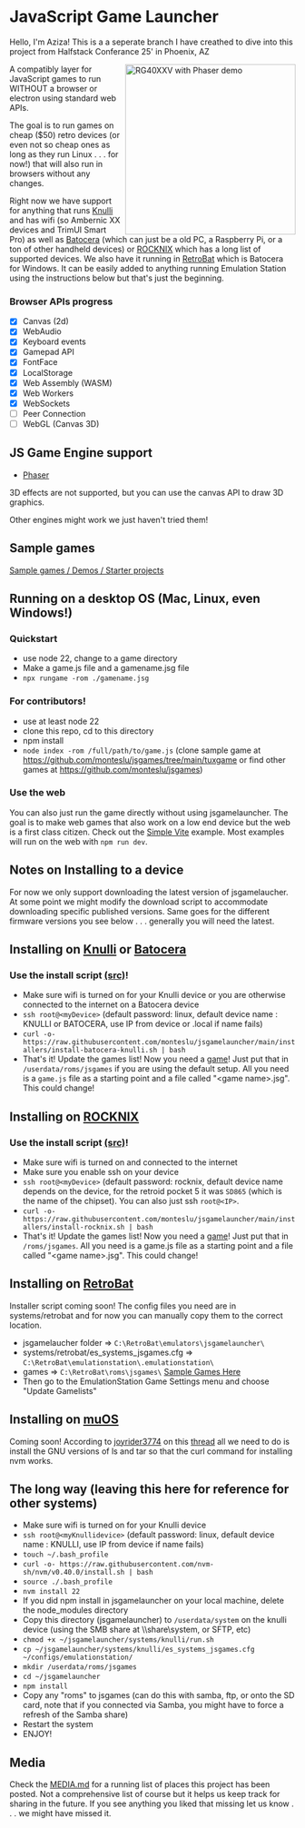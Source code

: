# JavaScript Game Launcher
Hello, I'm Aziza! This is a a seperate branch I have creathed to dive into this project from Halfstack Conferance 25' in Phoenix, AZ

<img src="./media/device-examples.jpg" height="300" align="right" alt="RG40XXV with Phaser demo">

A compatibly layer for JavaScript games to run WITHOUT a browser or electron using standard web APIs.

The goal is to run games on cheap ($50) retro devices (or even not so cheap ones as long as they run Linux . . . for now!) that will also run in browsers without any changes.

Right now we have support for anything that runs [Knulli](https://knulli.org/) and has wifi (so Ambernic XX devices and TrimUI Smart Pro) as well as [Batocera](https://batocera.org/) (which can just be a old PC, a Raspberry Pi, or a ton of other handheld devices) or [ROCKNIX](https://rocknix.org/) which has a long list of supported devices. We also have it running in [RetroBat](https://www.retrobat.org/) which is Batocera for Windows. It can be easily added to anything running Emulation Station using the instructions below but that's just the beginning.

### Browser APIs progress

- [x] Canvas (2d)
- [x] WebAudio
- [x] Keyboard events
- [x] Gamepad API
- [x] FontFace 
- [x] LocalStorage
- [x] Web Assembly (WASM)
- [x] Web Workers
- [x] WebSockets
- [ ] Peer Connection
- [ ] WebGL (Canvas 3D)

## JS Game Engine support

- [Phaser](https://phaser.io/)

3D effects are not supported, but you can use the canvas API to draw 3D graphics.

Other engines might work we just haven't tried them!

## Sample games

[Sample games / Demos / Starter projects](https://github.com/monteslu/jsgames)

## Running on a desktop OS (Mac, Linux, even Windows!)

### Quickstart
 - use node 22, change to a game directory
 - Make a game.js file and a gamename.jsg file
 - `npx rungame -rom ./gamename.jsg`

### For contributors!
- use at least node 22
- clone this repo, cd to this directory
- npm install
- `node index -rom /full/path/to/game.js` (clone sample game at https://github.com/monteslu/jsgames/tree/main/tuxgame or find other games at https://github.com/monteslu/jsgames)

### Use the web
You can also just run the game directly without using jsgamelauncher. The goal is to make web games that also work on a low end device but the web is a first class citizen. Check out the [Simple Vite](https://github.com/monteslu/jsgames/tree/main/simple-vite) example. Most examples will run on the web with `npm run dev`.

## Notes on Installing to a device

For now we only support downloading the latest version of jsgamelaucher. At some point we might modify the download script to accommodate downloading specific published versions. Same goes for the different firmware versions you see below . . . generally you will need the latest.

## Installing on [Knulli](https://knulli.org/) or [Batocera](https://batocera.org/)

### Use the install script [(src)](https://github.com/monteslu/jsgamelauncher/blob/main/installers/install-batocera-knulli.sh)!

- Make sure wifi is turned on for your Knulli device or you are otherwise connected to the internet on a Batocera device
- `ssh root@<myDevice>` (default password: linux, default device name : KNULLI or BATOCERA, use IP from device or <myDevice>.local if name fails)
- `curl -o- https://raw.githubusercontent.com/monteslu/jsgamelauncher/main/installers/install-batocera-knulli.sh | bash`
- That's it! Update the games list! Now you need a [game](https://github.com/monteslu/jsgames)! Just put that in `/userdata/roms/jsgames` if you are using the default setup. All you need is a `game.js` file as a starting point and a file called "&lt;game name&gt;.jsg". This could change!

## Installing on [ROCKNIX](https://rocknix.org/)

### Use the install script [(src)](https://github.com/monteslu/jsgamelauncher/blob/main/installers/install-rocknix.sh)!

- Make sure wifi is turned on and connected to the internet
- Make sure you enable ssh on your device
- `ssh root@<myDevice>` (default password: rocknix, default device name depends on the device, for the retroid pocket 5 it was `SD865` (which is the name of the chipset). You can also just ssh `root@<IP>`.
- `curl -o- https://raw.githubusercontent.com/monteslu/jsgamelauncher/main/installers/install-rocknix.sh | bash`
- That's it! Update the games list! Now you need a [game](https://github.com/monteslu/jsgames)! Just put that in `/roms/jsgames`. All you need is a game.js file as a starting point and a file called "&lt;game name&gt;.jsg". This could change!

## Installing on [RetroBat](https://www.retrobat.org/)

Installer script coming soon! The config files you need are in systems/retrobat and for now you can manually copy them to the correct location.

 - jsgamelaucher folder => `C:\RetroBat\emulators\jsgamelauncher\`
 - systems/retrobat/es_systems_jsgames.cfg => `C:\RetroBat\emulationstation\.emulationstation\`
 - games => `C:\RetroBat\roms\jsgames\` [Sample Games Here](https://github.com/monteslu/jsgames)
 - Then go to the EmulationStation Game Settings menu and choose "Update Gamelists"

## Installing on [muOS](https://muos.dev/)

Coming soon! According to [joyrider3774](https://www.reddit.com/user/joyrider3774/) on this [thread](https://www.reddit.com/r/ANBERNIC/comments/1hsyv9n/comment/m5e2zsy/?context=3) all we need to do is install the GNU versions of ls and tar so that the curl command for installing nvm works.

## The long way (leaving this here for reference for other systems)

- Make sure wifi is turned on for your Knulli device
- `ssh root@<myKnullidevice>` (default password: linux, default device name : KNULLI, use IP from device if name fails)
- `touch ~/.bash_profile`
- `curl -o- https://raw.githubusercontent.com/nvm-sh/nvm/v0.40.0/install.sh | bash`
- `source ./.bash_profile`
- `nvm install 22`
- If you did npm install in jsgamelauncher on your local machine, delete the node_modules directory
- Copy this directory (jsgamelauncher) to `/userdata/system` on the knulli device (using the SMB share at \\<myKnullidevice>\share\system, or SFTP, etc)
- `chmod +x ~/jsgamelauncher/systems/knulli/run.sh`
- `cp ~/jsgamelauncher/systems/knulli/es_systems_jsgames.cfg ~/configs/emulationstation/`
- `mkdir /userdata/roms/jsgames`
- `cd ~/jsgamelauncher`
- `npm install`
- Copy any "roms" to jsgames (can do this with samba, ftp, or onto the SD card, note that if you connected via Samba, you might have to force a refresh of the Samba share)
- Restart the system
- ENJOY!

## Media

Check the [MEDIA.md](MEDIA.md) for a running list of places this project has been posted. Not a comprehensive list of course but it helps us keep track for sharing in the future. If you see anything you liked that missing let us know . . . we might have missed it.
